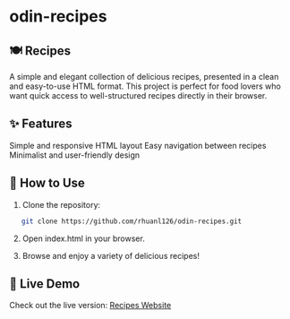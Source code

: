 # odin-recipes
## 🍽️ Recipes
A simple and elegant collection of delicious recipes, presented in a clean and easy-to-use HTML format. This project is perfect for food lovers who want quick access to well-structured recipes directly in their browser.

## ✨ Features
Simple and responsive HTML layout
Easy navigation between recipes
Minimalist and user-friendly design

## 📌 How to Use
1. Clone the repository:
```bash
   git clone https://github.com/rhuanl126/odin-recipes.git
```
2. Open index.html in your browser.

3. Browse and enjoy a variety of delicious recipes!

## 🚀 Live Demo  
Check out the live version: [Recipes Website](https://rhuanl126.github.io/odin-recipes/)
